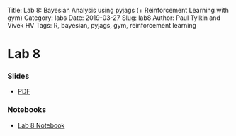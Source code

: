 Title: Lab 8: Bayesian Analysis using pyjags (+ Reinforcement Learning with gym)
Category: labs
Date: 2019-03-27
Slug: lab8
Author: Paul Tylkin and Vivek HV
Tags: R, bayesian, pyjags, gym, reinforcement learning


# Lab 8

### Slides
- [PDF](Presentation.pdf)

### Notebooks
- [Lab 8 Notebook](cs109b_lab8.ipynb)

